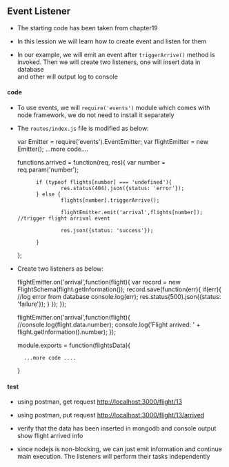 ## Event Listener

- The starting code has been taken from chapter19

- In this lession we will learn how to create event and listen for them

- In our example, we will emit an event after `triggerArrive()` method is invoked. Then we will create two listeners, one will insert data in database  
and other will output log to console

#### code 

- To use events, we will `require('events')` module which comes with node framework, we do not need to install it separately

- The `routes/index.js` file is modified as below:

    
    var Emitter = require('events').EventEmitter;
    var flightEmitter = new Emitter();
    ...more code....

    functions.arrived = function(req, res){
            var number = req.param('number');

            if (typeof flights[number] === 'undefined'){
                    res.status(404).json({status: 'error'});
            } else {
                    flights[number].triggerArrive();
                    
                    flightEmitter.emit('arrival',flights[number]); //trigger flight arrival event

                    res.json({status: 'success'});
                    
            }
    };

- Create two listeners as below:

    flightEmitter.on('arrival',function(flight){
        var record = new FlightSchema(flight.getInformation());
        record.save(function(err){
            if(err){ //log error from database
                console.log(err);
                res.status(500).json({status: 'failure'});
            }
        });
    });

    flightEmitter.on('arrival',function(flight){
        //console.log(flight.data.number);
        console.log('Flight arrived: ' + flight.getInformation().number);
    });

    module.exports = function(flightsData){

        ...more code ....
    }

#### test

- using postman, get request <http://localhost:3000/flight/13>

- using postman, put request <http://localhost:3000/flight/13/arrived>

- verify that the data has been inserted in mongodb and console output show flight arrived info

- since nodejs is non-blocking, we can just emit information and continue main execution. The listeners will perform their tasks independently


